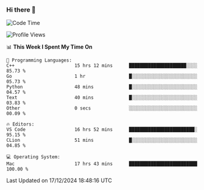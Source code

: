 ### Hi there 👋

<!--START_SECTION:waka-->
![Code Time](http://img.shields.io/badge/Code%20Time-882%20hrs%2021%20mins-blue)

![Profile Views](http://img.shields.io/badge/Profile%20Views-0-blue)

📊 **This Week I Spent My Time On** 

```text
💬 Programming Languages: 
C++                      15 hrs 12 mins      █████████████████████░░░░   85.73 % 
Go                       1 hr                █░░░░░░░░░░░░░░░░░░░░░░░░   05.73 % 
Python                   48 mins             █░░░░░░░░░░░░░░░░░░░░░░░░   04.57 % 
Text                     40 mins             █░░░░░░░░░░░░░░░░░░░░░░░░   03.83 % 
Other                    0 secs              ░░░░░░░░░░░░░░░░░░░░░░░░░   00.09 % 

🔥 Editors: 
VS Code                  16 hrs 52 mins      ████████████████████████░   95.15 % 
CLion                    51 mins             █░░░░░░░░░░░░░░░░░░░░░░░░   04.85 % 

💻 Operating System: 
Mac                      17 hrs 43 mins      █████████████████████████   100.00 % 
```


 Last Updated on 17/12/2024 18:48:16 UTC
<!--END_SECTION:waka-->

<!--
**JackeyHua-SJTU/JackeyHua-SJTU** is a ✨ _special_ ✨ repository because its `README.md` (this file) appears on your GitHub profile.

Here are some ideas to get you started:

- 🔭 I’m currently working on ...
- 🌱 I’m currently learning ...
- 👯 I’m looking to collaborate on ...
- 🤔 I’m looking for help with ...
- 💬 Ask me about ...
- 📫 How to reach me: ...
- 😄 Pronouns: ...
- ⚡ Fun fact: ...
-->
